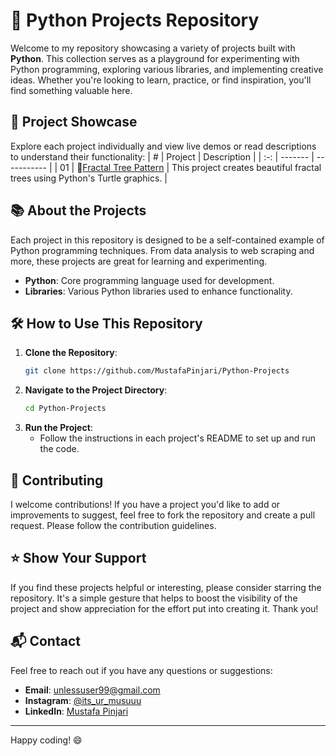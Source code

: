 # 🚀 Python Projects Repository

Welcome to my repository showcasing a variety of projects built with **Python**. This collection serves as a playground for experimenting with Python programming, exploring various libraries, and implementing creative ideas. Whether you're looking to learn, practice, or find inspiration, you'll find something valuable here.

## 🌟 Project Showcase

Explore each project individually and view live demos or read descriptions to understand their functionality:
|  #  | Project | Description |
| :-: | ------- | ----------- |
| 01  | 🌲[Fractal Tree Pattern](https://github.com/MustafaPinjari/Python-Projects/tree/4711d3c62b7c252065c48d5c78f865e6dc79618e/Fractal%20Tree%20Pattern) | This project creates beautiful fractal trees using Python's Turtle graphics. |


## 📚 About the Projects

Each project in this repository is designed to be a self-contained example of Python programming techniques. From data analysis to web scraping and more, these projects are great for learning and experimenting.

- **Python**: Core programming language used for development.
- **Libraries**: Various Python libraries used to enhance functionality.

## 🛠️ How to Use This Repository

1. **Clone the Repository**: 
   ```sh
   git clone https://github.com/MustafaPinjari/Python-Projects
   ```
2. **Navigate to the Project Directory**:
   ```sh
   cd Python-Projects
   ```
3. **Run the Project**:
   - Follow the instructions in each project's README to set up and run the code.

## 🤝 Contributing

I welcome contributions! If you have a project you'd like to add or improvements to suggest, feel free to fork the repository and create a pull request. Please follow the contribution guidelines.

## ⭐ Show Your Support

If you find these projects helpful or interesting, please consider starring the repository. It's a simple gesture that helps to boost the visibility of the project and show appreciation for the effort put into creating it. Thank you!

## 📬 Contact

Feel free to reach out if you have any questions or suggestions:
- **Email**: unlessuser99@gmail.com
- **Instagram**: [@its_ur_musuuu](https://www.instagram.com/its_ur_musuuu/)
- **LinkedIn**: [Mustafa Pinjari](https://www.linkedin.com/in/mustafa-pinjari-287625256/)

---

Happy coding! 😄
